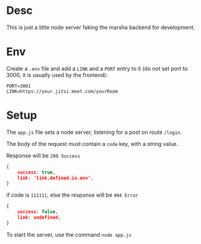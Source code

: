 # Desc
This is just a little node server faking the marsha backend for development.

# Env
Create a `.env` file and add a `LINK` and a `PORT` entry to it (do not set port to 3000, it is usually used by the frontend):
```env
PORT=3001
LINK=https://your.jitsi.meet.com/yourRoom
```

# Setup
The `app.js` file sets a node server, listening for a post on route `/login`.

The body of the request must contain a `code` key, with a string value.

Response will be `200 Success`
```json
{
    success: true,
    link: 'link.defined.in.env',
}
```
if code is `111111`, else the response will be `404 Error`
```json
{
    success: false,
    link: undefined,
}
```

To start the server, use the command `node app.js`
